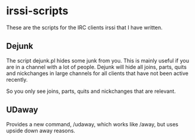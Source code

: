 irssi-scripts
=============

These are the scripts for the IRC clients irssi that I have written.

Dejunk
------

The script dejunk.pl hides some junk from you. This is mainly useful
if you are in a channel with a lot of people. Dejunk will hide all
joins, parts, quits and nickchanges in large channels for all clients
that have not been active recently.

So you only see joins, parts, quits and nickchanges that are relevant.

UDaway
------

Provides a new command, /udaway, which works like /away, but uses
upside down away reasons.
